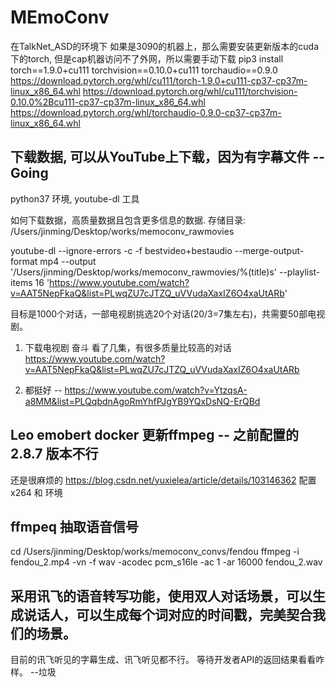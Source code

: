 # MEmoConv
在TalkNet_ASD的环境下
如果是3090的机器上，那么需要安装更新版本的cuda下的torch, 但是cap机器访问不了外网，所以需要手动下载
pip3 install torch==1.9.0+cu111 torchvision==0.10.0+cu111 torchaudio==0.9.0
https://download.pytorch.org/whl/cu111/torch-1.9.0+cu111-cp37-cp37m-linux_x86_64.whl
https://download.pytorch.org/whl/cu111/torchvision-0.10.0%2Bcu111-cp37-cp37m-linux_x86_64.whl
https://download.pytorch.org/whl/torchaudio-0.9.0-cp37-cp37m-linux_x86_64.whl


## 下载数据, 可以从YouTube上下载，因为有字幕文件 --Going
python37 环境, youtube-dl 工具

如何下载数据，高质量数据且包含更多信息的数据.
存储目录:
/Users/jinming/Desktop/works/memoconv_rawmovies

youtube-dl --ignore-errors -c -f bestvideo+bestaudio --merge-output-format mp4 --output '/Users/jinming/Desktop/works/memoconv_rawmovies/%(title)s' --playlist-items 16 'https://www.youtube.com/watch?v=AAT5NepFkaQ&list=PLwqZU7cJTZQ_uVVudaXaxIZ6O4xaUtARb'

目标是1000个对话，一部电视剧挑选20个对话(20/3=7集左右)，共需要50部电视剧。

1. 下载电视剧 奋斗 看了几集，有很多质量比较高的对话
https://www.youtube.com/watch?v=AAT5NepFkaQ&list=PLwqZU7cJTZQ_uVVudaXaxIZ6O4xaUtARb

2. 都挺好 --
https://www.youtube.com/watch?v=YtzqsA-a8MM&list=PLQqbdnAgoRmYhfPJgYB9YQxDsNQ-ErQBd


## Leo emobert docker 更新ffmpeg -- 之前配置的 2.8.7 版本不行
还是很麻烦的
https://blog.csdn.net/yuxielea/article/details/103146362
配置 x264 和 环境

## ffmpeq 抽取语音信号
cd /Users/jinming/Desktop/works/memoconv_convs/fendou
ffmpeg -i fendou_2.mp4 -vn -f wav -acodec pcm_s16le -ac 1 -ar 16000 fendou_2.wav

## 采用讯飞的语音转写功能，使用双人对话场景，可以生成说话人，可以生成每个词对应的时间戳，完美契合我们的场景。
目前的讯飞听见的字幕生成、讯飞听见都不行。
等待开发者API的返回结果看看咋样。 --垃圾